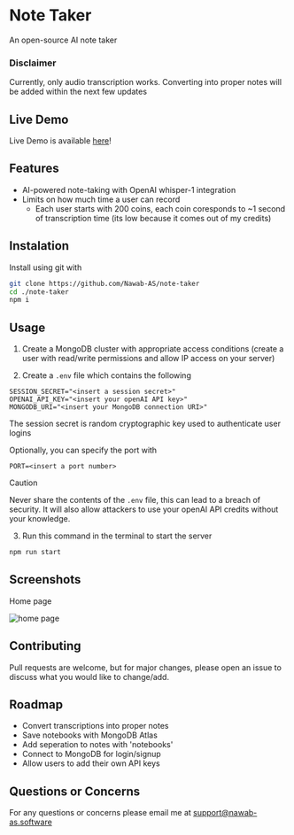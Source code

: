 # Note Taker
An open-source AI note taker 

### Disclaimer
Currently, only audio transcription works.
Converting into proper notes will be added within the next few updates


## Live Demo
Live Demo is available [here](https://note-taker-week-5-602158df7ec9.herokuapp.com/)!

## Features
- AI-powered note-taking with OpenAI whisper-1 integration
- Limits on how much time a user can record
    - Each user starts with 200 coins, each coin coresponds to ~1 second of transcription time (its low because it comes out of my credits)


## Instalation
Install using git with
```bash
git clone https://github.com/Nawab-AS/note-taker
cd ./note-taker
npm i
```


## Usage
1. Create a MongoDB cluster with appropriate access conditions (create a user with read/write permissions and allow IP access on your server)

2. Create a `.env` file which contains the following
```
SESSION_SECRET="<insert a session secret>"
OPENAI_API_KEY="<insert your openAI API key>"
MONGODB_URI="<insert your MongoDB connection URI>"
```

The session secret is random cryptographic key used to authenticate user logins

Optionally, you can specify the port with
```
PORT=<insert a port number>
```

> [!CAUTION]
> 
> Never share the contents of the `.env` file, this can lead to a breach of security.
It will also allow attackers to use your openAI API credits without your knowledge.


3. Run this command in the terminal to start the server
```bash
npm run start
```


## Screenshots

Home page

![home page](https://hc-cdn.hel1.your-objectstorage.com/s/v3/8858e68eefe271eb1153c6056f7a3b8b8df1e356_screen_shot_2025-10-06_at_11.18.46_pm.png)


## Contributing
Pull requests are welcome, but for major changes, please open an issue to discuss what you would like to change/add.


## Roadmap
- Convert transcriptions into proper notes
- Save notebooks with MongoDB Atlas
- Add seperation to notes with 'notebooks'
- Connect to MongoDB for login/signup
- Allow users to add their own API keys


## Questions or Concerns
For any questions or concerns please email me at support@nawab-as.software